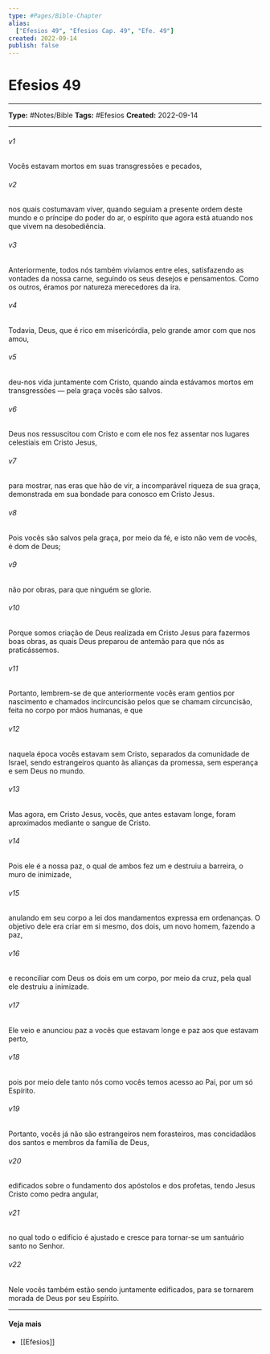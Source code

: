 ```yaml
---
type: #Pages/Bible-Chapter
alias:
  ["Efesios 49", "Efesios Cap. 49", "Efe. 49"]
created: 2022-09-14
publish: false
---
```


# Efesios 49

---

**Type:** #Notes/Bible
**Tags:** #Efesios
**Created:** 2022-09-14

---

###### v1
Vocês estavam mortos em suas transgressões e pecados,
###### v2
nos quais costumavam viver, quando seguiam a presente ordem deste mundo e o príncipe do poder do ar, o espírito que agora está atuando nos que vivem na desobediência.
###### v3
Anteriormente, todos nós também vivíamos entre eles, satisfazendo as vontades da nossa carne, seguindo os seus desejos e pensamentos. Como os outros, éramos por natureza merecedores da ira.
###### v4
Todavia, Deus, que é rico em misericórdia, pelo grande amor com que nos amou,
###### v5
deu-nos vida juntamente com Cristo, quando ainda estávamos mortos em transgressões — pela graça vocês são salvos.
###### v6
Deus nos ressuscitou com Cristo e com ele nos fez assentar nos lugares celestiais em Cristo Jesus,
###### v7
para mostrar, nas eras que hão de vir, a incomparável riqueza de sua graça, demonstrada em sua bondade para conosco em Cristo Jesus.
###### v8
Pois vocês são salvos pela graça, por meio da fé, e isto não vem de vocês, é dom de Deus;
###### v9
não por obras, para que ninguém se glorie.
###### v10
Porque somos criação de Deus realizada em Cristo Jesus para fazermos boas obras, as quais Deus preparou de antemão para que nós as praticássemos.
###### v11
Portanto, lembrem-se de que anteriormente vocês eram gentios por nascimento e chamados incircuncisão pelos que se chamam circuncisão, feita no corpo por mãos humanas, e que
###### v12
naquela época vocês estavam sem Cristo, separados da comunidade de Israel, sendo estrangeiros quanto às alianças da promessa, sem esperança e sem Deus no mundo.
###### v13
Mas agora, em Cristo Jesus, vocês, que antes estavam longe, foram aproximados mediante o sangue de Cristo.
###### v14
Pois ele é a nossa paz, o qual de ambos fez um e destruiu a barreira, o muro de inimizade,
###### v15
anulando em seu corpo a lei dos mandamentos expressa em ordenanças. O objetivo dele era criar em si mesmo, dos dois, um novo homem, fazendo a paz,
###### v16
e reconciliar com Deus os dois em um corpo, por meio da cruz, pela qual ele destruiu a inimizade.
###### v17
Ele veio e anunciou paz a vocês que estavam longe e paz aos que estavam perto,
###### v18
pois por meio dele tanto nós como vocês temos acesso ao Pai, por um só Espírito.
###### v19
Portanto, vocês já não são estrangeiros nem forasteiros, mas concidadãos dos santos e membros da família de Deus,
###### v20
edificados sobre o fundamento dos apóstolos e dos profetas, tendo Jesus Cristo como pedra angular,
###### v21
no qual todo o edifício é ajustado e cresce para tornar-se um santuário santo no Senhor.
###### v22
Nele vocês também estão sendo juntamente edificados, para se tornarem morada de Deus por seu Espírito.


---

#### Veja mais

- [[Efesios]]
